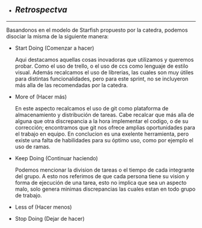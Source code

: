 + ## ___Retrospectva___

___

Basandonos en el modelo de Starfish propuesto por la catedra, podemos disociar la misma de la siguiente manera:


 + Start Doing (Comenzar a hacer)

    Aqui destacamos aquellas cosas inovadoras que utilizamos y queremos probar. Como el uso de trello, o el uso de ccs como lenguaje de estilo visual.
    Además recalcamos el uso de librerias, las cuales son muy útiles para distintas funcionalidades, pero para este sprint, no se incluyeron más alla de las recomendadas por la catedra.


 + More of (Hacer más) 

    En este aspecto recalcamos el uso de git como plataforma de almacenamiento y distribución de tareas. Cabe recalcar que más alla de alguna que otra discrepancia a la hora 
    implementar el codigo, o de su corrección; encontramos que git nos ofrece amplias oportunidades para el trabajo en equipo. En conclucion es una exelente herramienta, pero existe una falta de habilidades para su óptimo uso, como por ejemplo el uso de ramas.
 
 
 + Keep Doing (Continuar haciendo)

    Podemos mencionar la division de tareas o el tiempo de cada integrante del grupo. A esto nos referimos de que cada persona tiene su vision y forma de ejecución de una tarea, esto no implica que sea un aspecto malo, solo genera minimas discrepancias las cuales estan en todo grupo de trabajo.


 + Less of (Hacer menos) 


 + Stop Doing (Dejar de hacer)  

